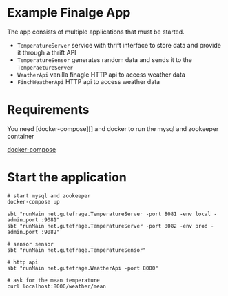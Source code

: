 # Example Finalge App

The app consists of multiple applications that must be started.

- `TemperatureServer` service with thrift interface to store data and
provide it through a thrift API
- `TemperatureSensor` generates random data and sends it to the
`TemperaetureServer`
- `WeatherApi` vanilla finagle HTTP api to access weather data
- `FinchWeatherApi` HTTP api to access weather data

# Requirements

You need [docker-compose][] and docker to run the mysql and zookeeper
container

[docker-compose](https://docs.docker.com/compose/install/)

# Start the application

```
# start mysql and zookeeper
docker-compose up

sbt "runMain net.gutefrage.TemperatureServer -port 8081 -env local -admin.port :9081"
sbt "runMain net.gutefrage.TemperatureServer -port 8082 -env prod -admin.port :9082"

# sensor sensor
sbt "runMain net.gutefrage.TemperatureSensor"

# http api
sbt "runMain net.gutefrage.WeatherApi -port 8000"

# ask for the mean temperature
curl localhost:8000/weather/mean
```

